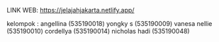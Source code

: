 LINK WEB:
https://jelajahjakarta.netlify.app/

kelompok :
angellina (535190018)
yongky s (535190009)
vanesa nellie (535190010)
cordellya (535190014)
nicholas hadi (535190048)
